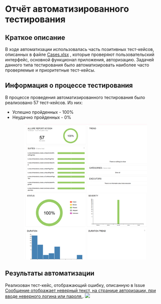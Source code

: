 <h1>Отчёт автоматизированного тестирования</h1>
<h2>Краткое описание</h2>
В ходе автоматизации использовалась часть позитивных тест-кейсов, описанных в файле
<a href= "Cases.xlsx">Cases.xlsx</a>
, которые проверяют пользовательский интерфейс, основной функционал приложения, авторизацию. Задачей данного типа тестирования было автоматизировать наиболее часто проверяемые и приоритетные тест-кейсы.

<h2>Информация о процессе тестирования</h2>
В процессе проведения автоматизированного тестирования было реализовано 57 тест-кейсов. Из них:
<ul>
  <li>Успешно пройденных - 100%</li>
  <li>Неудачно пройденных - 0%</li>
  <figure>
    <img src = "screenshots/AllureScreen2.png">
    <img src = "screenshots/AllureScreen1.png">
  </figure>
</ul>

<h2>Результаты автоматизации</h2>
Реализован тест-кейс, отображающий ошибку, описанную в Issue 
<a href = "https://github.com/gulyolik/DiplomaProject/issues/3">
Сообщение отображает неверный текст, на странице авторизации, при вводе неверного логина или пароля.</a>.
<img src = "screenshots/Проверка ошибок.png">

